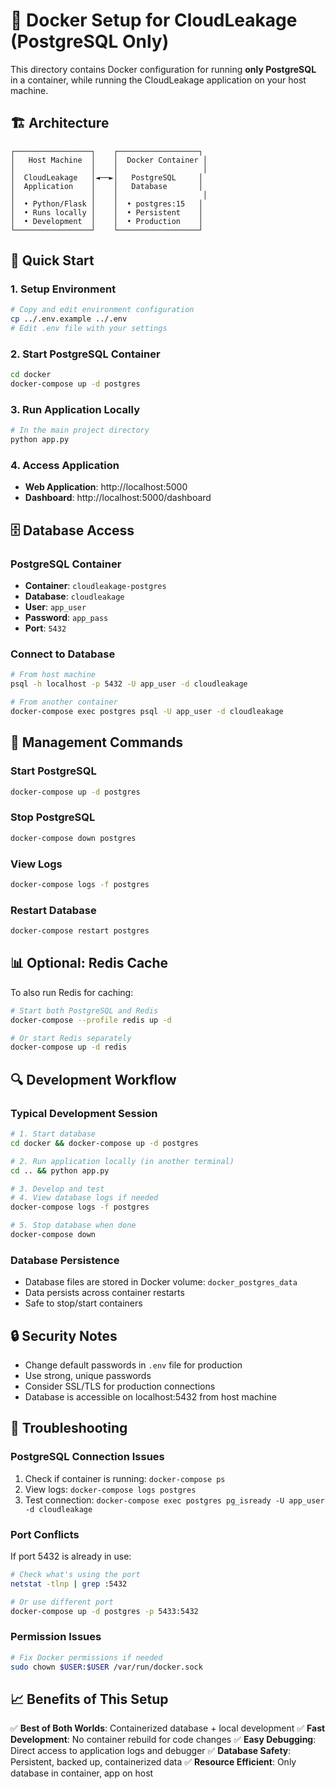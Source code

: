 # 🐳 Docker Setup for CloudLeakage (PostgreSQL Only)

This directory contains Docker configuration for running **only PostgreSQL** in a container, while running the CloudLeakage application on your host machine.

## 🏗️ Architecture

```
┌─────────────────┐    ┌──────────────────┐
│   Host Machine  │    │  Docker Container │
│                 │    │                   │
│  CloudLeakage   │◄──►│   PostgreSQL     │
│  Application    │    │   Database       │
│                 │    │                   │
│  • Python/Flask │    │  • postgres:15   │
│  • Runs locally │    │  • Persistent    │
│  • Development  │    │  • Production    │
└─────────────────┘    └──────────────────┘
```

## 🚀 Quick Start

### 1. Setup Environment
```bash
# Copy and edit environment configuration
cp ../.env.example ../.env
# Edit .env file with your settings
```

### 2. Start PostgreSQL Container
```bash
cd docker
docker-compose up -d postgres
```

### 3. Run Application Locally
```bash
# In the main project directory
python app.py
```

### 4. Access Application
- **Web Application**: http://localhost:5000
- **Dashboard**: http://localhost:5000/dashboard

## 🗄️ Database Access

### PostgreSQL Container
- **Container**: `cloudleakage-postgres`
- **Database**: `cloudleakage`
- **User**: `app_user`
- **Password**: `app_pass`
- **Port**: `5432`

### Connect to Database
```bash
# From host machine
psql -h localhost -p 5432 -U app_user -d cloudleakage

# From another container
docker-compose exec postgres psql -U app_user -d cloudleakage
```

## 🔧 Management Commands

### Start PostgreSQL
```bash
docker-compose up -d postgres
```

### Stop PostgreSQL
```bash
docker-compose down postgres
```

### View Logs
```bash
docker-compose logs -f postgres
```

### Restart Database
```bash
docker-compose restart postgres
```

## 📊 Optional: Redis Cache

To also run Redis for caching:

```bash
# Start both PostgreSQL and Redis
docker-compose --profile redis up -d

# Or start Redis separately
docker-compose up -d redis
```

## 🔍 Development Workflow

### Typical Development Session
```bash
# 1. Start database
cd docker && docker-compose up -d postgres

# 2. Run application locally (in another terminal)
cd .. && python app.py

# 3. Develop and test
# 4. View database logs if needed
docker-compose logs -f postgres

# 5. Stop database when done
docker-compose down
```

### Database Persistence
- Database files are stored in Docker volume: `docker_postgres_data`
- Data persists across container restarts
- Safe to stop/start containers

## 🔒 Security Notes

- Change default passwords in `.env` file for production
- Use strong, unique passwords
- Consider SSL/TLS for production connections
- Database is accessible on localhost:5432 from host machine

## 🚨 Troubleshooting

### PostgreSQL Connection Issues
1. Check if container is running: `docker-compose ps`
2. View logs: `docker-compose logs postgres`
3. Test connection: `docker-compose exec postgres pg_isready -U app_user -d cloudleakage`

### Port Conflicts
If port 5432 is already in use:
```bash
# Check what's using the port
netstat -tlnp | grep :5432

# Or use different port
docker-compose up -d postgres -p 5433:5432
```

### Permission Issues
```bash
# Fix Docker permissions if needed
sudo chown $USER:$USER /var/run/docker.sock
```

## 📈 Benefits of This Setup

✅ **Best of Both Worlds**: Containerized database + local development
✅ **Fast Development**: No container rebuild for code changes
✅ **Easy Debugging**: Direct access to application logs and debugger
✅ **Database Safety**: Persistent, backed up, containerized data
✅ **Resource Efficient**: Only database in container, app on host

